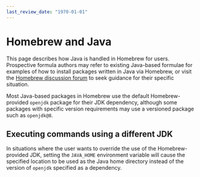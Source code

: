 ```yaml
---
last_review_date: "1970-01-01"
---
```


# Homebrew and Java

This page describes how Java is handled in Homebrew for users. Prospective formula authors may refer to existing Java-based formulae for examples of how to install packages written in Java via Homebrew, or visit the [Homebrew discussion forum](https://github.com/orgs/Homebrew/discussions) to seek guidance for their specific situation.

Most Java-based packages in Homebrew use the default Homebrew-provided `openjdk` package for their JDK dependency, although some packages with specific version requirements may use a versioned package such as `openjdk@8`.

## Executing commands using a different JDK

In situations where the user wants to override the use of the Homebrew-provided JDK, setting the `JAVA_HOME` environment variable will cause the specified location to be used as the Java home directory instead of the version of `openjdk` specified as a dependency.
